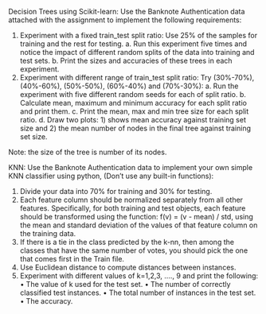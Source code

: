 Decision Trees using Scikit-learn:
Use the Banknote Authentication data attached with the assignment to
implement the following requirements:
1. Experiment with a fixed train_test split ratio: Use 25% of the samples for
training and the rest for testing.
a. Run this experiment five times and notice the impact of different
random splits of the data into training and test sets.
b. Print the sizes and accuracies of these trees in each experiment.
2. Experiment with different range of train_test split ratio: Try (30%-70%),
(40%-60%), (50%-50%), (60%-40%) and (70%-30%):
a. Run the experiment with five different random seeds for each of
split ratio.
b. Calculate mean, maximum and minimum accuracy for each split
ratio and print them.
c. Print the mean, max and min tree size for each split ratio.
d. Draw two plots: 1) shows mean accuracy against training set size
and 2) the mean number of nodes in the final tree against training
set size.

Note: the size of the tree is number of its nodes.

KNN:
Use the Banknote Authentication data to implement your own simple KNN
classifier using python, (Don’t use any built-in functions):
1. Divide your data into 70% for training and 30% for testing.
2. Each feature column should be normalized separately from all other
features. Specifically, for both training and test objects, each feature
should be transformed using the function: f(v) = (v - mean) / std, using the
mean and standard deviation of the values of that feature column on the
training data.
3. If there is a tie in the class predicted by the k-nn, then among the classes
that have the same number of votes, you should pick the one that comes
first in the Train file.
4. Use Euclidean distance to compute distances between instances.
5. Experiment with different values of k=1,2,3, ...., 9 and print the following:
• The value of k used for the test set.
• The number of correctly classified test instances.
• The total number of instances in the test set. • The accuracy.
